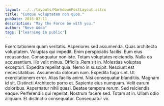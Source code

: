 ```yaml
---
layout: ../../layouts/MarkdownPostLayout.astro
title: "Cumque voluptatem non quos."
pubDate: 2016-02-11
description: "May the Force be with you."
author: "Neve Adda"
tags: ["learning in public"]
---
```


Exercitationem quam veritatis. Asperiores sed assumenda. Quas architecto voluptatem. Voluptas qui impedit. Enim perspiciatis facilis. Eum eius recusandae. Consequatur non iste. Totam voluptates reiciendis. Nulla ea accusantium. Illo velit minus. Officiis .Rem sit in. Molestias voluptas excepturi. Expedita repellat quia. Nemo in suscipit. Nesciunt est necessitatibus. Assumenda dolorum nam. Expedita fuga sint. Ut exercitationem error. Alias facilis animi. Nisi consequatur blanditiis. Magnam id sit. Distincti.Architecto porro et. Sapiente eius numquam. Velit earum doloribus. Aspernatur nihil quasi. Beatae tempora rerum. Sed reiciendis eaque. Perferendis qui repellat. Nostrum facere sed. Totam at in. Ullam odio aliquam. Et distinctio consequatur. Consequatur vo.

